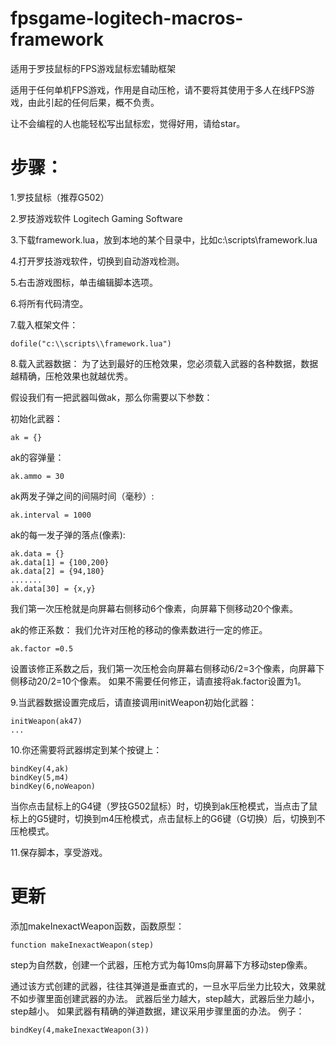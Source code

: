 # fpsgame-logitech-macros-framework
适用于罗技鼠标的FPS游戏鼠标宏辅助框架 

适用于任何单机FPS游戏，作用是自动压枪，请不要将其使用于多人在线FPS游戏，由此引起的任何后果，概不负责。 

让不会编程的人也能轻松写出鼠标宏，觉得好用，请给star。 


# 步骤： 

1.罗技鼠标（推荐G502） 

2.罗技游戏软件 Logitech Gaming Software 

3.下载framework.lua，放到本地的某个目录中，比如c:\scripts\framework.lua 

4.打开罗技游戏软件，切换到自动游戏检测。 

5.右击游戏图标，单击编辑脚本选项。 

6.将所有代码清空。 

7.载入框架文件：
```
dofile("c:\\scripts\\framework.lua")
``` 

8.载入武器数据：
为了达到最好的压枪效果，您必须载入武器的各种数据，数据越精确，压枪效果也就越优秀。

假设我们有一把武器叫做ak，那么你需要以下参数： 

初始化武器： 
```
ak = {}
```

ak的容弹量：
```
ak.ammo = 30
```
ak两发子弹之间的间隔时间（毫秒）:
```
ak.interval = 1000
```
ak的每一发子弹的落点(像素): 
```
ak.data = {}
ak.data[1] = {100,200}
ak.data[2] = {94,180}
.......
ak.data[30] = {x,y}
```
我们第一次压枪就是向屏幕右侧移动6个像素，向屏幕下侧移动20个像素。 

ak的修正系数：
我们允许对压枪的移动的像素数进行一定的修正。
```
ak.factor =0.5
```
设置该修正系数之后，我们第一次压枪会向屏幕右侧移动6/2=3个像素，向屏幕下侧移动20/2=10个像素。 如果不需要任何修正，请直接将ak.factor设置为1。

9.当武器数据设置完成后，请直接调用initWeapon初始化武器：
```
initWeapon(ak47)
...
```

10.你还需要将武器绑定到某个按键上：
```
bindKey(4,ak)
bindKey(5,m4)
bindKey(6,noWeapon)
```
当你点击鼠标上的G4键（罗技G502鼠标）时，切换到ak压枪模式，当点击了鼠标上的G5键时，切换到m4压枪模式，点击鼠标上的G6键（G切换）后，切换到不压枪模式。

11.保存脚本，享受游戏。 

# 更新
添加makeInexactWeapon函数，函数原型： 
```
function makeInexactWeapon(step)
```
step为自然数，创建一个武器，压枪方式为每10ms向屏幕下方移动step像素。 

通过该方式创建的武器，往往其弹道是垂直式的，一旦水平后坐力比较大，效果就不如步骤里面创建武器的办法。
武器后坐力越大，step越大，武器后坐力越小，step越小。
如果武器有精确的弹道数据，建议采用步骤里面的办法。
例子：
```
bindKey(4,makeInexactWeapon(3))
```


